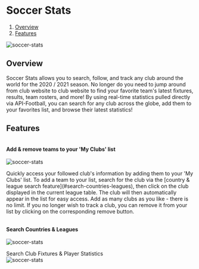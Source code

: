 # Soccer Stats #

1. [Overview](#overview)
2. [Features](#features)

![soccer-stats](https://i.imgur.com/GMB74Ka.png)

## Overview

Soccer Stats allows you to search, follow, and track any club around the world for the 2020 / 2021 season. No longer do you need to jump around from club website to club website to find your favorite team's latest fixtures, results, team rosters, and more! By using real-time statistics pulled directly via API-Football, you can search for any club across the globe, add them to your favorites list, and browse their latest statistics!

## Features

<br>**Add & remove teams to your 'My Clubs' list**<br>
<br>
![soccer-stats](https://media.giphy.com/media/7Eh9Ybna9Gw9NwQKDl/giphy.gif)
<br>
<p>
Quickly access your followed club's information by adding them to your 'My Clubs' list. To add a team to your list, search for the club via the [country & league search feature](#search-countries-leagues), then click on the club displayed in the current league table. The club will then automatically appear in the list for easy access. Add as many clubs as you like - there is no limit. If you no longer wish to track a club, you can remove it from your list by clicking on the corresponding remove button.
</p>

<br><a name="search-countries-leagues">**Search Countries & Leagues**</a><br>
<br />
![soccer-stats](https://media.giphy.com/media/q6vKDPvdgwUktIXuqz/giphy.gif)
<br />

Search Club Fixtures & Player Statistics
<br />
![soccer-stats](https://media.giphy.com/media/lLESmb4K6uoGazEjYA/giphy.gif)
<br />
